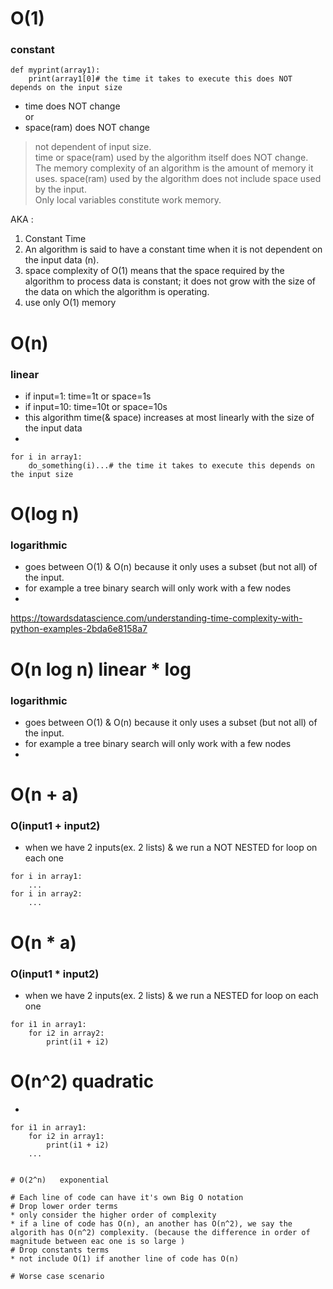 

# O(1)   
### constant   
```
def myprint(array1):
    print(array1[0]# the time it takes to execute this does NOT depends on the input size
```

* time does NOT change   
   or   
* space(ram) does NOT change  
> not dependent of input size.  
> time or space(ram) used by the algorithm itself does NOT change.   
> The memory complexity of an algorithm is the amount of memory it uses.
> space(ram) used by the algorithm does not include space used by the input.   
> Only local variables constitute work memory.    



AKA :
1. Constant Time
1. An algorithm is said to have a constant time when it is not dependent on the input data (n). 
1. space complexity of O(1) means that the space required by the algorithm to process data is constant; it does not grow with the size of the data on which the algorithm is operating.
1. use only O(1) memory   



# O(n)   
### linear   

* if input=1:  time=1t  or space=1s
* if input=10: time=10t or space=10s
* this algorithm time(& space) increases at most linearly with the size of the input data   
*    
```
for i in array1:
    do_something(i)...# the time it takes to execute this depends on the input size
```


# O(log n)   
### logarithmic     
* goes between O(1) & O(n) because it only uses a subset (but not all) of the input.   
* for example a tree binary search will only work with a few nodes  
*



https://towardsdatascience.com/understanding-time-complexity-with-python-examples-2bda6e8158a7



# O(n log n)   linear * log
### logarithmic     
* goes between O(1) & O(n) because it only uses a subset (but not all) of the input.   
* for example a tree binary search will only work with a few nodes  
*


# O(n + a)   
### O(input1 + input2)   
* when we have 2 inputs(ex. 2 lists) & we run a NOT NESTED for loop on each one  
```
for i in array1:
    ...
for i in array2:
    ...
```   

# O(n * a)   
### O(input1 * input2)   
* when we have 2 inputs(ex. 2 lists) & we run a NESTED for loop on each one  
```
for i1 in array1:
    for i2 in array2:
        print(i1 + i2)
``` 



# O(n^2)   quadratic
*   

```
for i1 in array1:
    for i2 in array1:
        print(i1 + i2)
    ...
   
   
# O(2^n)   exponential
   
# Each line of code can have it's own Big O notation   
# Drop lower order terms   
* only consider the higher order of complexity   
* if a line of code has O(n), an another has O(n^2), we say the algorith has O(n^2) complexity. (because the difference in order of magnitude between eac one is so large )
# Drop constants terms   
* not include O(1) if another line of code has O(n)   

# Worse case scenario


